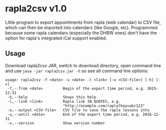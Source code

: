 # rapla2csv v1.0
Little program to export appointments from rapla (web calendar) to CSV file, which can then be imported into calendars (like Google, etc).
Programmed because some rapla calendars (especially the DHBW ones) don't have the option for rapla's integrated iCal support enabled.

## Usage
Download rapla2csv JAR, switch to download directory, open command line and use `java -jar rapla2csv.jar -h` so see all command line options:

    usage: rapla2csv -f <date> -u <date> -l <link> [-o <CSV-file>] [-h] [-v]
     -f,--from <date>         Begin of the export time period, e.g. 2015-12-31
     -h,--help                Shows this help
     -l,--link <link>         Rapla link IN QUOTES, e.g.
                              "http://example.com/rapla?key=abc123"
     -o,--output <CSV-file>   CSV file to save the rapla lessons into
     -u,--until <date>        End of the export time period, e.g. 2016-12-31
     -v,--version             Show version number
